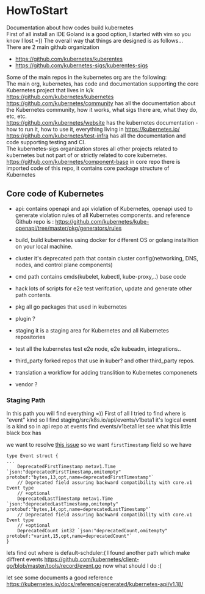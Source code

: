 # HowToStart
Documentation about how codes build kubernetes<br/>
First of all install an IDE Goland is a good option, I started with vim so you know I lost =))
The overall way that things are designed is as follows...<br/>
There are 2 main github organization<br/>
- https://github.com/kubernetes/kuberentes
- https://github.com/kubernetes-sigs/kuberentes-sigs

Some of the main repos in the kubernetes org are the following:<br/>
The main org, kubernetes, has code and documentation supporting the core Kubernetes project that lives in k/k https://github.com/kubernetes/kubernetes<br/>
https://github.com/kubernetes/community has all the documentation about the Kubernetes community, how it works, what sigs there are, what they do, etc, etc.<br/>
https://github.com/kubernetes/website has the kubernetes documentation - how to run it, how to use it, everything living in https://kubernetes.io/<br/>
https://github.com/kubernetes/test-infra has all the documentation and code supporting testing and CI.<br/>
The kubernetes-sigs organization stores all other projects related to kubernetes but not part of or strictly related to core kubernetes. <br/>
https://github.com/kubernetes/component-base in core repo there is imported code of this repo, it contains core package structure of Kubernetes<br/>
## Core code of Kubernetes
- api: contains openapi and api violation of Kubernetes, openapi used to generate violation rules of all Kubernetes components. and reference Github repo is : https://github.com/kubernetes/kube-openapi/tree/master/pkg/generators/rules

- build, build kubernetes using docker for different OS or golang installtion on your local machine.
- cluster it's deprecated path that contain cluster config(networking, DNS, nodes, and control plane components)
- cmd path contains cmds(kubelet, kubectl, kube-proxy,..) base code
- hack lots of scripts for e2e test verifcation, update and generate other path contents.
- pkg all go packages that used in kubernetes
- plugin  ?
- staging it is a staging area for Kubernetes and all Kubernetes repositories
- test all the kubernetes test  e2e node, e2e kubeadm, integrations..
- third_party forked repos that use in kuber? and other third_party repos.
- translation a workflow for adding translition to Kubernetes componenets
- vendor ?
### Staging Path
In this path you will find everything =))
First of all I tried to find where is "event" kind so I find staging/src/k8s.io/api/events/v1beta1 it's logical event is a kind so in api repo at events find events/v1beta1 let see what this little black box has

we want to resolve [this issue](https://github.com/kubernetes/kubernetes/issues/89689) so we want `firstTimestamp` field
so we have 
```
type Event struct {
...
	DeprecatedFirstTimestamp metav1.Time `json:"deprecatedFirstTimestamp,omitempty" protobuf:"bytes,13,opt,name=deprecatedFirstTimestamp"`
	// Deprecated field assuring backward compatibility with core.v1 Event type
	// +optional
	DeprecatedLastTimestamp metav1.Time `json:"deprecatedLastTimestamp,omitempty" protobuf:"bytes,14,opt,name=deprecatedLastTimestamp"`
	// Deprecated field assuring backward compatibility with core.v1 Event type
	// +optional
	DeprecatedCount int32 `json:"deprecatedCount,omitempty" protobuf:"varint,15,opt,name=deprecatedCount"`
}
```
lets find out where is default-schduler:(
I found another path which make diffrent events https://github.com/kubernetes/client-go/blob/master/tools/record/event.go
now what should I do :(


let see some documents a good reference https://kubernetes.io/docs/reference/generated/kubernetes-api/v1.18/

